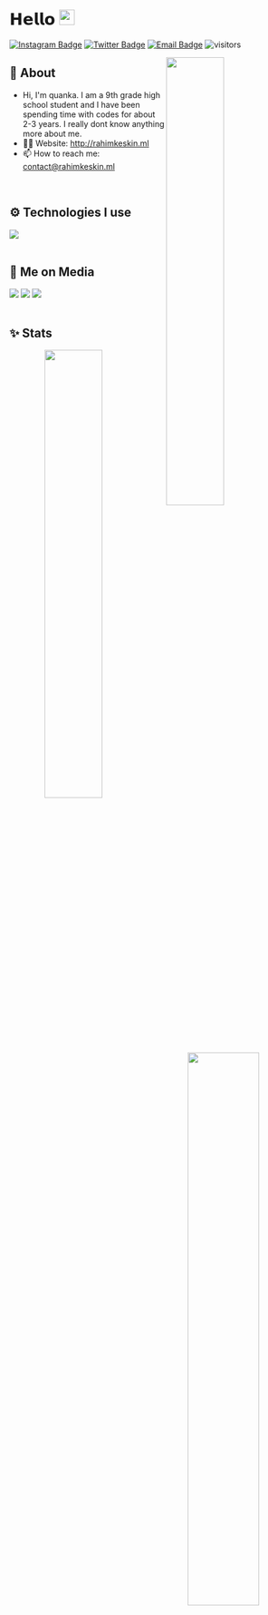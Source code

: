 # 𝗛𝗲𝗹𝗹𝗼 <img src="https://user-images.githubusercontent.com/5679180/79618120-0daffb80-80be-11ea-819e-d2b0fa904d07.gif" width="27"> 

[![Instagram Badge](https://img.shields.io/badge/-Instagram-5851DB?style=flat-square&labelColor=5851DB&logo=instagram&logoColor=white&link=https://instagram.com/quanka.js)](https://instagram.com/quanka.js)
[![Twitter Badge](https://img.shields.io/badge/-Twitter-1da1f2?style=flat-square&labelColor=1da1f2&logo=twitter&logoColor=white&link=https://twitter.com/@quanka.js)](https://twitter.com/@quankaj.s)
[![Email Badge](https://img.shields.io/badge/-Email-c14438?style=flat-square&logo=Gmail&logoColor=white&link=mailto:contact@rahimkeskin.ml)](mailto:contact@rahimkeskin.ml)
![visitors](https://visitor-badge.laobi.icu/badge?page_id=clqu)

<img width="45%" align="right" src="https://github-readme-streak-stats.herokuapp.com/?user=quanka&theme=black-ice&hide_border=true&stroke=0000&background=0D1117">

<div align="left" width="100%">
   
## 🧐 About

- Hi, I'm quanka. I am a  9th grade high school student and I have been spending time with codes for about 2-3 years. I really dont know anything more about me.
- 👨‍💻 Website: http://rahimkeskin.ml
- 📫 How to reach me: contact@rahimkeskin.ml
  
<br />
   
## ⚙️ Technologies I use
   
<img src="https://skillicons.dev/icons?i=js,html,css,php,bootstrap,nodejs,mysql,mongodb,firebase,&theme=dark" />
</div>

<br />

## 📱 Me on Media
<div>
   <a href="https://instagram.com/quanka.js"><img src="https://skillicons.dev/icons?i=instagram&theme=dark" /></a>
   <a href="https://twitter.com/@quanka.js"><img src="https://skillicons.dev/icons?i=twitter&theme=dark" /></a>
   <a href="https://discord.com/users/628986376427405322"><img src="https://skillicons.dev/icons?i=discord&theme=dark" /></a>
</div>


<br />

## ✨ Stats

<div align="center" width="100%">
   <img align="left" width="45%" src="https://github-readme-stats.vercel.app/api?username=quanka&show_icons=true&count_private=true&theme=react&hide_border=true&bg_color=0D1117">
   <img align="right" width="50%" src="https://activity-graph.herokuapp.com/graph?username=quanka&bg_color=0D1117&color=5BCDEC&line=5BCDEC&point=FFFFFF&hide_border=true"></div>
</div>

<br />
<br />

